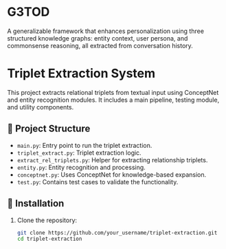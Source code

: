 # G3TOD
A generalizable framework that enhances personalization using three structured knowledge graphs: entity context, user persona, and commonsense reasoning, all extracted from conversation history. 
# Triplet Extraction System

This project extracts relational triplets from textual input using ConceptNet and entity recognition modules. It includes a main pipeline, testing module, and utility components.

## 📁 Project Structure

- `main.py`: Entry point to run the triplet extraction.
- `triplet_extract.py`: Triplet extraction logic.
- `extract_rel_triplets.py`: Helper for extracting relationship triplets.
- `entity.py`: Entity recognition and processing.
- `conceptnet.py`: Uses ConceptNet for knowledge-based expansion.
- `test.py`: Contains test cases to validate the functionality.

## 🚀 Installation

1. Clone the repository:
   ```bash
   git clone https://github.com/your_username/triplet-extraction.git
   cd triplet-extraction
